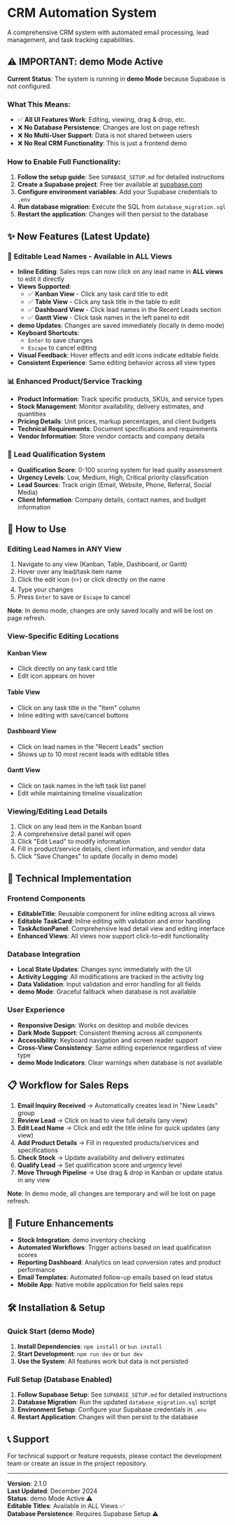 # CRM Automation System

A comprehensive CRM system with automated email processing, lead management, and task tracking capabilities.

## ⚠️ **IMPORTANT: demo Mode Active**

**Current Status**: The system is running in **demo Mode** because Supabase is not configured.

### What This Means:
- ✅ **All UI Features Work**: Editing, viewing, drag & drop, etc.
- ❌ **No Database Persistence**: Changes are lost on page refresh
- ❌ **No Multi-User Support**: Data is not shared between users
- ❌ **No Real CRM Functionality**: This is just a frontend demo

### How to Enable Full Functionality:
1. **Follow the setup guide**: See `SUPABASE_SETUP.md` for detailed instructions
2. **Create a Supabase project**: Free tier available at [supabase.com](https://supabase.com)
3. **Configure environment variables**: Add your Supabase credentials to `.env`
4. **Run database migration**: Execute the SQL from `database_migration.sql`
5. **Restart the application**: Changes will then persist to the database

## ✨ **New Features (Latest Update)**

### 🔄 **Editable Lead Names - Available in ALL Views**
- **Inline Editing**: Sales reps can now click on any lead name in **ALL views** to edit it directly
- **Views Supported**: 
  - ✅ **Kanban View** - Click any task card title to edit
  - ✅ **Table View** - Click any task title in the table to edit  
  - ✅ **Dashboard View** - Click lead names in the Recent Leads section
  - ✅ **Gantt View** - Click task names in the left panel to edit
- **demo Updates**: Changes are saved immediately (locally in demo mode)
- **Keyboard Shortcuts**: 
  - `Enter` to save changes
  - `Escape` to cancel editing
- **Visual Feedback**: Hover effects and edit icons indicate editable fields
- **Consistent Experience**: Same editing behavior across all view types

### 📊 **Enhanced Product/Service Tracking**
- **Product Information**: Track specific products, SKUs, and service types
- **Stock Management**: Monitor availability, delivery estimates, and quantities
- **Pricing Details**: Unit prices, markup percentages, and client budgets
- **Technical Requirements**: Document specifications and requirements
- **Vendor Information**: Store vendor contacts and company details

### 🎯 **Lead Qualification System**
- **Qualification Score**: 0-100 scoring system for lead quality assessment
- **Urgency Levels**: Low, Medium, High, Critical priority classification
- **Lead Sources**: Track origin (Email, Website, Phone, Referral, Social Media)
- **Client Information**: Company details, contact names, and budget information

## 🚀 **How to Use**

### **Editing Lead Names in ANY View**
1. Navigate to any view (Kanban, Table, Dashboard, or Gantt)
2. Hover over any lead/task item name
3. Click the edit icon (✏️) or click directly on the name
4. Type your changes
5. Press `Enter` to save or `Escape` to cancel

**Note**: In demo mode, changes are only saved locally and will be lost on page refresh.

### **View-Specific Editing Locations**

#### **Kanban View**
- Click directly on any task card title
- Edit icon appears on hover

#### **Table View** 
- Click on any task title in the "Item" column
- Inline editing with save/cancel buttons

#### **Dashboard View**
- Click on lead names in the "Recent Leads" section
- Shows up to 10 most recent leads with editable titles

#### **Gantt View**
- Click on task names in the left task list panel
- Edit while maintaining timeline visualization

### **Viewing/Editing Lead Details**
1. Click on any lead item in the Kanban board
2. A comprehensive detail panel will open
3. Click "Edit Lead" to modify information
4. Fill in product/service details, client information, and vendor data
5. Click "Save Changes" to update (locally in demo mode)

## 🔧 **Technical Implementation**

### **Frontend Components**
- **EditableTitle**: Reusable component for inline editing across all views
- **Editable TaskCard**: Inline editing with validation and error handling
- **TaskActionPanel**: Comprehensive lead detail view and editing interface
- **Enhanced Views**: All views now support click-to-edit functionality

### **Database Integration**
- **Local State Updates**: Changes sync immediately with the UI
- **Activity Logging**: All modifications are tracked in the activity log
- **Data Validation**: Input validation and error handling for all fields
- **demo Mode**: Graceful fallback when database is not available

### **User Experience**
- **Responsive Design**: Works on desktop and mobile devices
- **Dark Mode Support**: Consistent theming across all components
- **Accessibility**: Keyboard navigation and screen reader support
- **Cross-View Consistency**: Same editing experience regardless of view type
- **demo Mode Indicators**: Clear warnings when database is not available

## 📋 **Workflow for Sales Reps**

1. **Email Inquiry Received** → Automatically creates lead in "New Leads" group
2. **Review Lead** → Click on lead to view full details (any view)
3. **Edit Lead Name** → Click and edit the title inline for quick updates (any view)
4. **Add Product Details** → Fill in requested products/services and specifications
5. **Check Stock** → Update availability and delivery estimates
6. **Qualify Lead** → Set qualification score and urgency level
7. **Move Through Pipeline** → Use drag & drop in Kanban or update status in any view

**Note**: In demo mode, all changes are temporary and will be lost on page refresh.

## 🔮 **Future Enhancements**

- **Stock Integration**: demo inventory checking
- **Automated Workflows**: Trigger actions based on lead qualification scores
- **Reporting Dashboard**: Analytics on lead conversion rates and product performance
- **Email Templates**: Automated follow-up emails based on lead status
- **Mobile App**: Native mobile application for field sales reps

## 🛠 **Installation & Setup**

### **Quick Start (demo Mode)**
1. **Install Dependencies**: `npm install` or `bun install`
2. **Start Development**: `npm run dev` or `bun dev`
3. **Use the System**: All features work but data is not persisted

### **Full Setup (Database Enabled)**
1. **Follow Supabase Setup**: See `SUPABASE_SETUP.md` for detailed instructions
2. **Database Migration**: Run the updated `database_migration.sql` script
3. **Environment Setup**: Configure your Supabase credentials in `.env`
4. **Restart Application**: Changes will then persist to the database

## 📞 **Support**

For technical support or feature requests, please contact the development team or create an issue in the project repository.

---

**Version**: 2.1.0  
**Last Updated**: December 2024  
**Status**: demo Mode Active ⚠️  
**Editable Titles**: Available in ALL Views ✅  
**Database Persistence**: Requires Supabase Setup ⚠️
